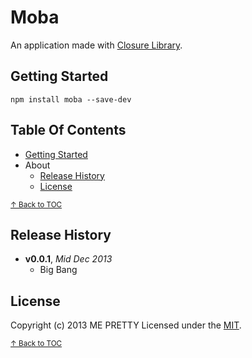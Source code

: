 # Moba

An application made with [Closure Library][closure-library].

## Getting Started

```shell
npm install moba --save-dev
```

## Table Of Contents

* [Getting Started](#getting-started)
* About
  - [Release History](#release-history)
  - [License](#license)





<sup>[↑ Back to TOC](#table-of-contents)</sup>

## Release History
- **v0.0.1**, *Mid Dec 2013*
  - Big Bang

## License
Copyright (c) 2013 ME PRETTY
Licensed under the [MIT](LICENSE-MIT).

<sup>[↑ Back to TOC](#table-of-contents)</sup>

[closure-library]: https://developers.google.com/closure/library/ "Google Closure Library"
[closure-tools]: https://developers.google.com/closure/ "Google Closure Tools"
[grunt]: http://gruntjs.com/
[Getting Started]: https://github.com/gruntjs/grunt/wiki/Getting-started
[package.json]: https://npmjs.org/doc/json.html
[Gruntfile]: https://github.com/gruntjs/grunt/wiki/Sample-Gruntfile "Grunt's Gruntfile.js"
[yeoman]: http://yeoman.io/ "yeoman Modern Workflows for Modern Webapps"
[bower]:http://twitter.github.com/bower/ "THE BROWSER PACKAGE MANAGER html, css, and javascript"
